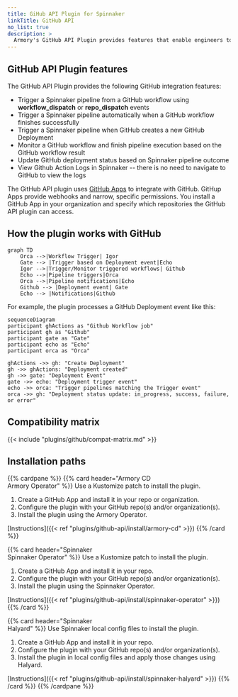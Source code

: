 ```yaml
---
title: GiHub API Plugin for Spinnaker
linkTitle: GitHub API
no_list: true
description: >
  Armory's GitHub API Plugin provides features that enable engineers to trigger Spinnaker pipelines from GitHub workflows, update GitHub deployment status based on pipeline outcome, and view GitHub Action logs in Spinnaker.
---
```



## GitHub API Plugin features

The GitHub API Plugin provides the following GitHub integration features:

- Trigger a Spinnaker pipeline from a GitHub workflow using **workflow_dispatch** or **repo_dispatch** events
- Trigger a Spinnaker pipeline automatically when a GitHub workflow finishes successfully
- Trigger a Spinnaker pipeline when GitHub creates a new GitHub Deployment
- Monitor a GitHub workflow and finish pipeline execution based on the GitHub workflow result
- Update GitHub deployment status based on Spinnaker pipeline outcome
- View Github Action Logs in Spinnaker -- there is no need to navigate to GitHub to view the logs

The GitHub API plugin uses [GitHub Apps](https://docs.github.com/en/apps/overview) to integrate with GitHub. GitHup Apps provide webhooks and narrow, specific permissions. You install a GitHub App in your organization and specify which repositories the GitHub API plugin can access. 

## How the plugin works with GitHub

```mermaid
graph TD
	Orca -->|Workflow Trigger| Igor
	Gate --> |Trigger based on Deployment event|Echo
	Igor -->|Trigger/Monitor triggered workflows| Github
	Echo -->|Pipeline triggers|Orca
	Orca -->|Pipeline notifications|Echo
	Github --> |Deployment event| Gate
	Echo --> |Notifications|Github
```

For example, the plugin processes a GitHub Deployment event like this:

```mermaid
sequenceDiagram
participant ghActions as "Github Workflow job"
participant gh as "Github"
participant gate as "Gate"
participant echo as "Echo"
participant orca as "Orca"

ghActions ->> gh: "Create Deployment"
gh ->> ghActions: "Deployment created"
gh ->> gate: "Deployment Event"
gate ->> echo: "Deployment trigger event"
echo ->> orca: "Trigger pipelines matching the Trigger event"
orca ->> gh: "Deployment status update: in_progress, success, failure, or error"
```

## Compatibility matrix

{{< include "plugins/github/compat-matrix.md" >}}

## Installation paths

{{% cardpane %}}
{{% card header="Armory CD<br>Armory Operator" %}}
Use a Kustomize patch to install the plugin.

1. Create a GitHub App and install it in your repo or organization.
1. Configure the plugin with your GitHub repo(s) and/or organization(s).
1. Install the plugin using the Armory Operator.

[Instructions]({{< ref "plugins/github-api/install/armory-cd" >}})
{{% /card %}}

{{% card header="Spinnaker<br>Spinnaker Operator" %}}
Use a Kustomize patch to install the plugin.

1. Create a GitHub App and install it in your repo.
1. Configure the plugin with your GitHub repo(s) and/or organization(s).
1. Install the plugin using the Spinnaker Operator.

[Instructions]({{< ref "plugins/github-api/install/spinnaker-operator" >}})
{{% /card %}}

{{% card header="Spinnaker<br>Halyard" %}}
Use Spinnaker local config files to install the plugin.

1. Create a GitHub App and install it in your repo.
1. Configure the plugin with your GitHub repo(s) and/or organization(s).
1. Install the plugin in local config files and apply those changes using Halyard.

[Instructions]({{< ref "plugins/github-api/install/spinnaker-halyard" >}})
{{% /card %}}
{{% /cardpane %}}